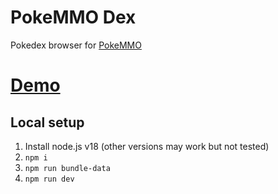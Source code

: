 # PokeMMO Dex

Pokedex browser for [PokeMMO](https://pokemmo.com/en/)

# [Demo](https://jazcash.github.io/pokemmo-dex)

## Local setup

1. Install node.js v18 (other versions may work but not tested)
2. `npm i`
3. `npm run bundle-data`
4. `npm run dev`
